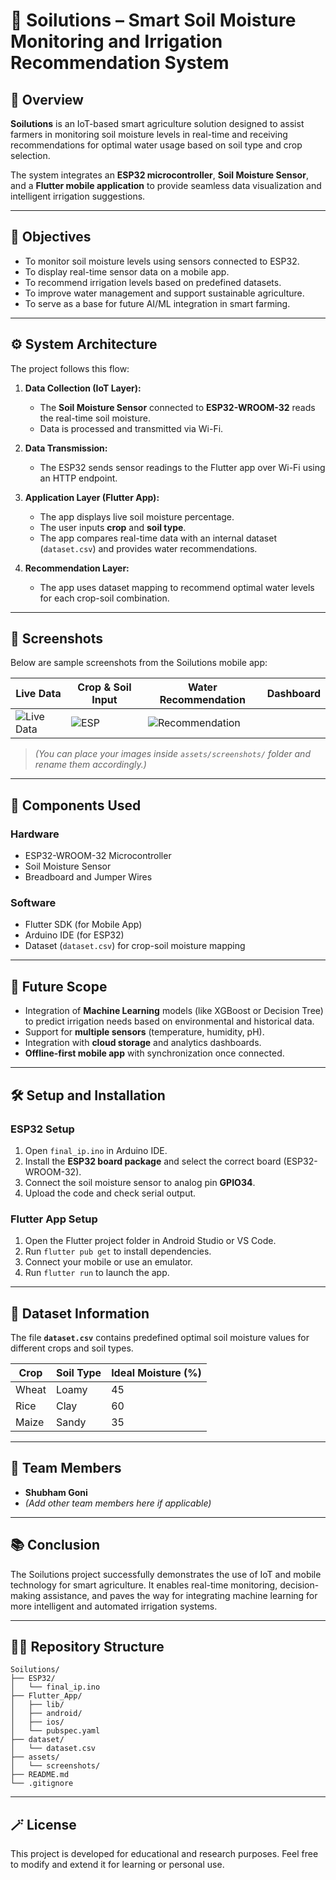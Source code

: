 # 🌱 Soilutions – Smart Soil Moisture Monitoring and Irrigation Recommendation System

## 📘 Overview
**Soilutions** is an IoT-based smart agriculture solution designed to assist farmers in monitoring soil moisture levels in real-time and receiving recommendations for optimal water usage based on soil type and crop selection.

The system integrates an **ESP32 microcontroller**, **Soil Moisture Sensor**, and a **Flutter mobile application** to provide seamless data visualization and intelligent irrigation suggestions.

---

## 🎯 Objectives
- To monitor soil moisture levels using sensors connected to ESP32.
- To display real-time sensor data on a mobile app.
- To recommend irrigation levels based on predefined datasets.
- To improve water management and support sustainable agriculture.
- To serve as a base for future AI/ML integration in smart farming.

---

## ⚙️ System Architecture
The project follows this flow:

1. **Data Collection (IoT Layer):**
   - The **Soil Moisture Sensor** connected to **ESP32-WROOM-32** reads the real-time soil moisture.
   - Data is processed and transmitted via Wi-Fi.

2. **Data Transmission:**
   - The ESP32 sends sensor readings to the Flutter app over Wi-Fi using an HTTP endpoint.

3. **Application Layer (Flutter App):**
   - The app displays live soil moisture percentage.
   - The user inputs **crop** and **soil type**.
   - The app compares real-time data with an internal dataset (`dataset.csv`) and provides water recommendations.

4. **Recommendation Layer:**
   - The app uses dataset mapping to recommend optimal water levels for each crop-soil combination.

---

## 📱 Screenshots
Below are sample screenshots from the Soilutions mobile app:

| Live Data | Crop & Soil Input | Water Recommendation | Dashboard |
|------------|------------------|----------------------|------------|
| ![Live Data](assets/screenshots/app1.jpg) | ![ESP](assets/screenshots/app2.jpg) | ![Recommendation](assets/screenshots/app3.jpg) | 

> *(You can place your images inside `assets/screenshots/` folder and rename them accordingly.)*

---

## 🧩 Components Used
### Hardware
- ESP32-WROOM-32 Microcontroller  
- Soil Moisture Sensor  
- Breadboard and Jumper Wires  

### Software
- Flutter SDK (for Mobile App)
- Arduino IDE (for ESP32)
- Dataset (`dataset.csv`) for crop-soil moisture mapping

---

## 🧠 Future Scope
- Integration of **Machine Learning** models (like XGBoost or Decision Tree) to predict irrigation needs based on environmental and historical data.
- Support for **multiple sensors** (temperature, humidity, pH).
- Integration with **cloud storage** and analytics dashboards.
- **Offline-first mobile app** with synchronization once connected.

---

## 🛠️ Setup and Installation
### ESP32 Setup
1. Open `final_ip.ino` in Arduino IDE.  
2. Install the **ESP32 board package** and select the correct board (ESP32-WROOM-32).  
3. Connect the soil moisture sensor to analog pin **GPIO34**.  
4. Upload the code and check serial output.

### Flutter App Setup
1. Open the Flutter project folder in Android Studio or VS Code.  
2. Run `flutter pub get` to install dependencies.  
3. Connect your mobile or use an emulator.  
4. Run `flutter run` to launch the app.  

---

## 🧾 Dataset Information
The file **`dataset.csv`** contains predefined optimal soil moisture values for different crops and soil types.

| Crop | Soil Type | Ideal Moisture (%) |
|------|------------|--------------------|
| Wheat | Loamy | 45 |
| Rice | Clay | 60 |
| Maize | Sandy | 35 |

---

## 👥 Team Members
- **Shubham Goni**  
- *(Add other team members here if applicable)*

---

## 📚 Conclusion
The Soilutions project successfully demonstrates the use of IoT and mobile technology for smart agriculture. It enables real-time monitoring, decision-making assistance, and paves the way for integrating machine learning for more intelligent and automated irrigation systems.

---

## 🧑‍💻 Repository Structure
```
Soilutions/
├── ESP32/
│   └── final_ip.ino
├── Flutter_App/
│   ├── lib/
│   ├── android/
│   ├── ios/
│   └── pubspec.yaml
├── dataset/
│   └── dataset.csv
├── assets/
│   └── screenshots/
├── README.md
└── .gitignore
```

---

## 🪄 License
This project is developed for educational and research purposes. Feel free to modify and extend it for learning or personal use.
